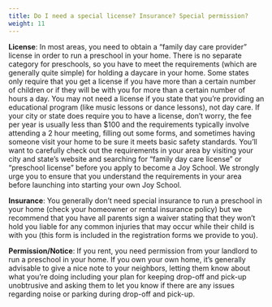 ```yaml
---
title: Do I need a special license? Insurance? Special permission?
weight: 11
---
```

**License**: In most areas, you need to obtain a “family day care provider” license in order to run a preschool in your home. There is no separate category for preschools, so you have to meet the requirements (which are generally quite simple) for holding a daycare in your home. Some states only require that you get a license if you have more than a certain number of children or if they will be with you for more than a certain number of hours a day. You may not need a license if you state that you’re providing an educational program (like music lessons or dance lessons), not day care. If your city or state does require you to have a license, don’t worry, the fee per year is usually less than $100 and the requirements typically involve attending a 2 hour meeting, filling out some forms, and sometimes having someone visit your home to be sure it meets basic safety standards. You’ll want to carefully check out the requirements in your area by visiting your city and state’s website and searching for “family day care license” or “preschool license” before you apply to become a Joy School. We strongly urge you to ensure that you understand the requirements in your area before launching into starting your own Joy School.

**Insurance**: You generally don’t need special insurance to run a preschool in your home (check your homeowner or rental insurance policy) but we recommend that you have all parents sign a waiver stating that they won’t hold you liable for any common injuries that may occur while their child is with you (this form is included in the registration forms we provide to you).

**Permission/Notice**: If you rent, you need permission from your landlord to run a preschool in your home. If you own your own home, it’s generally advisable to give a nice note to your neighbors, letting them know about what you’re doing including your plan for keeping drop-off and pick-up unobtrusive and asking them to let you know if there are any issues regarding noise or parking during drop-off and pick-up.